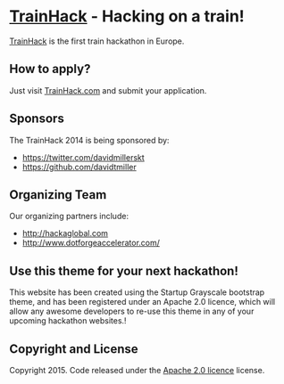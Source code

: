 # [TrainHack](http://trainhack.com/) - Hacking on a train!

[TrainHack](http://trainhack.com/) is the first train hackathon in Europe.

## How to apply?

Just visit [TrainHack.com](http://trainhack.com/#apply) and submit your application.

## Sponsors

The TrainHack 2014 is being sponsored by:

* https://twitter.com/davidmillerskt
* https://github.com/davidtmiller

## Organizing Team

Our organizing partners include:

* http://hackaglobal.com
* http://www.dotforgeaccelerator.com/


## Use this theme for your next hackathon!

This website has been created using the Startup Grayscale bootstrap theme, and has been registered under an Apache 2.0 licence, which will allow any awesome developers to re-use this theme in any of your upcoming hackathon websites.!

## Copyright and License

Copyright 2015. Code released under the [Apache 2.0 licence](http://www.apache.org/licenses/LICENSE-2.0) license.